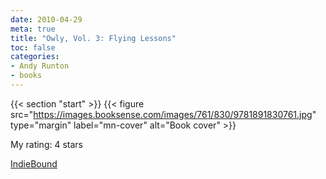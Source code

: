 ```yaml
---
date: 2010-04-29
meta: true
title: "Owly, Vol. 3: Flying Lessons"
toc: false
categories:
- Andy Runton
- books
---
```


{{< section "start" >}}
{{< figure src="https://images.booksense.com/images/761/830/9781891830761.jpg" type="margin" label="mn-cover" alt="Book cover" >}}


  

My rating: 4 stars  

[IndieBound](https://www.indiebound.org/book/9781891830761)
